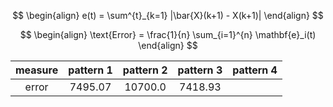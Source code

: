 $$
\begin{align}
    e(t) = \sum^{t}_{k=1} |\bar{X}(k+1) - X(k+1)|
\end{align}
$$

$$
\begin{align}
    \text{Error} = \frac{1}{n} \sum_{i=1}^{n} \mathbf{e}_i(t)
\end{align}
$$

| measure | pattern 1 | pattern 2 | pattern 3 | pattern 4 |
| :-----: | :-------: | :-------: | :-------: | :-------: |
|  error  |  7495.07  |  10700.0  |  7418.93  |           |
